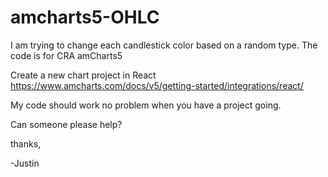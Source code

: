 # amcharts5-OHLC

I am trying to change each candlestick color based on a random type.  The code is for CRA amCharts5

Create a new chart project in React
https://www.amcharts.com/docs/v5/getting-started/integrations/react/

My code should work no problem when you have a project going.

Can someone please help?

thanks,

-Justin
